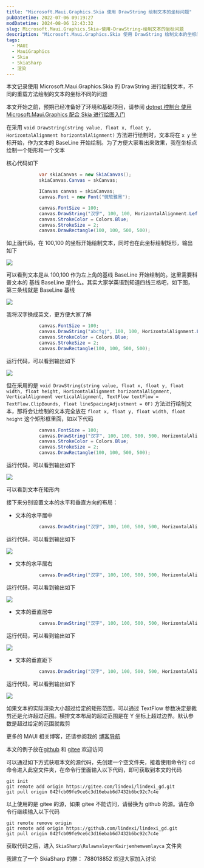 ```yaml
---
title: "Microsoft.Maui.Graphics.Skia 使用 DrawString 绘制文本的坐标问题"
pubDatetime: 2022-07-06 09:19:27
modDatetime: 2024-08-06 12:43:32
slug: Microsoft.Maui.Graphics.Skia-使用-DrawString-绘制文本的坐标问题
description: "Microsoft.Maui.Graphics.Skia 使用 DrawString 绘制文本的坐标问题"
tags:
  - MAUI
  - MauiGraphics
  - Skia
  - SkiaSharp
  - 渲染
---
```





本文记录使用 Microsoft.Maui.Graphics.Skia 的 DrawString 进行绘制文本，不同的重载方法绘制的文本的坐标不同的问题

<!--more-->


<!-- CreateTime:2022/7/6 17:19:27 -->

<!-- 发布 -->

<!-- 标签：MAUI,MauiGraphics,Skia,SkiaSharp,渲染 -->

本文开始之前，预期已经准备好了环境和基础项目，请参阅 [dotnet 控制台 使用 Microsoft.Maui.Graphics 配合 Skia 进行绘图入门](https://blog.lindexi.com/post/dotnet-%E6%8E%A7%E5%88%B6%E5%8F%B0-%E4%BD%BF%E7%94%A8-Microsoft.Maui.Graphics-%E9%85%8D%E5%90%88-Skia-%E8%BF%9B%E8%A1%8C%E7%BB%98%E5%9B%BE%E5%85%A5%E9%97%A8.html )

在采用 `void DrawString(string value, float x, float y, HorizontalAlignment horizontalAlignment)` 方法进行绘制时，文本将在 `x y` 坐标开始，作为文本的 BaseLine 开始绘制。为了方便大家看出来效果，我在坐标点绘制一个矩形和一个文本

核心代码如下

```csharp
            var skiaCanvas = new SkiaCanvas();
            skiaCanvas.Canvas = skCanvas;

            ICanvas canvas = skiaCanvas;
            canvas.Font = new Font("微软雅黑");

            canvas.FontSize = 100;
            canvas.DrawString("汉字", 100, 100, HorizontalAlignment.Left);
            canvas.StrokeColor = Colors.Blue;
            canvas.StrokeSize = 2;
            canvas.DrawRectangle(100, 100, 500, 500);
```

如上面代码，在 100,100 的坐标开始绘制文本，同时也在此坐标绘制矩形，输出如下

<!-- ![](images/img-Microsoft.Maui.Graphics.Skia 使用 DrawString 绘制文本的坐标问题0-modify-41e21146a9c53163f5015d595cb37bb1.png) -->

![](images/img-modify-0b91ba6cf28ef227f6c299fe66323b8d.jpg)

可以看到文本是从 100,100 作为左上角的基线 BaseLine 开始绘制的。这里需要科普文本的 基线 BaseLine 是什么。其实大家学英语到知道四线三格吧，如下图，第三条线就是 BaseLine 基线

<!-- ![](images/img-Microsoft.Maui.Graphics.Skia 使用 DrawString 绘制文本的坐标问题1-modify-271160fedecdc50d99ceab1a9b3c33dd.png) -->

![](images/img-modify-25aff8f975a6190bbf3e16f7bc556433.jpg)

我将汉字换成英文，更方便大家了解

```csharp
            canvas.FontSize = 100;
            canvas.DrawString("abcfgj", 100, 100, HorizontalAlignment.Left); // 换成英文
            canvas.StrokeColor = Colors.Blue;
            canvas.StrokeSize = 2;
            canvas.DrawRectangle(100, 100, 500, 500);
```

运行代码，可以看到输出如下

<!-- ![](images/img-Microsoft.Maui.Graphics.Skia 使用 DrawString 绘制文本的坐标问题2-modify-87feeca9126605f578e8828d11e59133.png) -->

![](images/img-modify-618921f55a9a88e4d2e6c545480e0ff8.jpg)


但在采用的是 `void DrawString(string value, float x, float y, float width, float height, HorizontalAlignment horizontalAlignment, VerticalAlignment verticalAlignment, TextFlow textFlow = TextFlow.ClipBounds, float lineSpacingAdjustment = 0F)` 方法进行绘制文本，那将会让绘制的文本完全放在 `float x, float y, float width, float height` 这个矩形框里面，如以下代码

```csharp
            canvas.FontSize = 100;
            canvas.DrawString("汉字", 100, 100, 500, 500, HorizontalAlignment.Left, VerticalAlignment.Top);
            canvas.StrokeColor = Colors.Blue;
            canvas.StrokeSize = 2;
            canvas.DrawRectangle(100, 100, 500, 500);
```

运行代码，可以看到输出如下

<!-- ![](images/img-Microsoft.Maui.Graphics.Skia 使用 DrawString 绘制文本的坐标问题3-modify-00da2c319eb5310e46257df2afa79f86.png) -->

![](images/img-modify-24dc62fc5ded6f806aefb2e5fcb6cfbd.jpg)

可以看到文本在矩形内

接下来分别设置文本的水平和垂直方向的布局：

- 文本的水平居中

```csharp
            canvas.DrawString("汉字", 100, 100, 500, 500, HorizontalAlignment.Center, VerticalAlignment.Top);
```

运行代码，可以看到输出如下

<!-- ![](images/img-Microsoft.Maui.Graphics.Skia 使用 DrawString 绘制文本的坐标问题4-modify-5db4686ee17615c4c91e23414c5caf98.png) -->

![](images/img-modify-61c5bccba0fdd1dfd680012e4306c9cb.jpg)

- 文本的水平居右

```csharp
            canvas.DrawString("汉字", 100, 100, 500, 500, HorizontalAlignment.Right, VerticalAlignment.Top);
```

运行代码，可以看到输出如下

<!-- ![](images/img-Microsoft.Maui.Graphics.Skia 使用 DrawString 绘制文本的坐标问题5-modify-29ec96ac8edb45aa4c360130bae39a62.png) -->

![](images/img-modify-dd35b7cc0cfe705f2cb034196d1f035d.jpg)

- 文本的垂直居中

```csharp
            canvas.DrawString("汉字", 100, 100, 500, 500, HorizontalAlignment.Left, VerticalAlignment.Center);
```

运行代码，可以看到输出如下

<!-- ![](images/img-Microsoft.Maui.Graphics.Skia 使用 DrawString 绘制文本的坐标问题6-modify-f9a5764f01ba6d36560ab9d83f705e57.png) -->

![](images/img-modify-cc9cf71b50be28a97c2ea24d390aafb7.jpg)

- 文本的垂直距下

```csharp
            canvas.DrawString("汉字", 100, 100, 500, 500, HorizontalAlignment.Left, VerticalAlignment.Bottom);
```

运行代码，可以看到输出如下

<!-- ![](images/img-Microsoft.Maui.Graphics.Skia 使用 DrawString 绘制文本的坐标问题7-modify-e657226f60b7d93312214b37c0867015.png) -->

![](images/img-modify-8b687bfacb7c01439e2bd4b6ca351eed.jpg)

如果文本的实际渲染大小超过给定的矩形范围，可以通过 TextFlow 参数决定是裁剪还是允许超过范围。横排文本布局的超过范围是在 Y 坐标上超过边界。默认参数是超过给定的范围就裁剪

更多的 MAUI 相关博客，还请参阅我的 [博客导航](https://blog.lindexi.com/post/%E5%8D%9A%E5%AE%A2%E5%AF%BC%E8%88%AA.html )

本文的例子放在[github](https://github.com/lindexi/lindexi_gd/tree/042fcb09fe9ce6c3d16ebab6d7432b6bc92c7c4e/SkiaSharp/RulawnaloyerKairjemhemwemlayca) 和 [gitee](https://gitee.com/lindexi/lindexi_gd/tree/042fcb09fe9ce6c3d16ebab6d7432b6bc92c7c4e/SkiaSharp/RulawnaloyerKairjemhemwemlayca) 欢迎访问

可以通过如下方式获取本文的源代码，先创建一个空文件夹，接着使用命令行 cd 命令进入此空文件夹，在命令行里面输入以下代码，即可获取到本文的代码

```
git init
git remote add origin https://gitee.com/lindexi/lindexi_gd.git
git pull origin 042fcb09fe9ce6c3d16ebab6d7432b6bc92c7c4e
```

以上使用的是 gitee 的源，如果 gitee 不能访问，请替换为 github 的源。请在命令行继续输入以下代码

```
git remote remove origin
git remote add origin https://github.com/lindexi/lindexi_gd.git
git pull origin 042fcb09fe9ce6c3d16ebab6d7432b6bc92c7c4e
```

获取代码之后，进入 `SkiaSharp\RulawnaloyerKairjemhemwemlayca` 文件夹

我建立了一个 SkiaSharp 的群： 788018852 欢迎大家加入讨论
